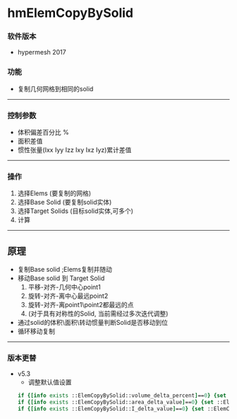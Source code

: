 # hmElemCopyBySolid

### 软件版本
+ hypermesh 2017

### 功能
+ 复制几何网格到相同的solid

-----------------
### 控制参数
+ 体积偏差百分比 %
+ 面积差值  
+ 惯性张量(Ixx Iyy Izz Ixy Ixz Iyz)累计差值 

-----------------
### 操作
1. 选择Elems (要复制的网格)
2. 选择Base Solid (要复制solid实体)
3. 选择Target Solids (目标solid实体,可多个)
4. 计算

-----------------
## 原理
+ 复制Base solid ;Elems复制并随动
+ 移动Base solid 到 Target Solid 
	1. 平移-对齐-几何中心point1
	2. 旋转-对齐-离中心最远point2
	3. 旋转-对齐-离point1\point2都最远的点
	4. (对于具有对称性的Solid, 当前需经过多次迭代调整)
+ 通过solid的体积\面积\转动惯量判断Solid是否移动到位
+ 循环移动复制

-----------------
### 版本更替
+ v5.3
	+ 调整默认值设置
	```tcl
	if {[info exists ::ElemCopyBySolid::volume_delta_percent]==0} {set ::ElemCopyBySolid::volume_delta_percent 0.01}
	if {[info exists ::ElemCopyBySolid::area_delta_value]==0} {set ::ElemCopyBySolid::area_delta_value 1}
	if {[info exists ::ElemCopyBySolid::I_delta_value]==0} {set ::ElemCopyBySolid::I_delta_value 10}
	```
